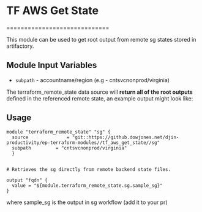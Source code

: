 # TF AWS Get State
=============================

This module can be used to get root output from remote sg states stored in artifactory.

Module Input Variables
----------------------

- `subpath` - accountname/region (e.g - cntsvcnonprod/virginia)

The terraform_remote_state data source will **return all of the root outputs** defined in the referenced remote state, an example output might look like:

Usage
--------

```
module "terraform_remote_state" "sg" {
  source              = "git::https://github.dowjones.net/djin-productivity/ep-terraform-modules//tf_aws_get_state//sg"
  subpath         = "cntsvcnonprod/virginia"
  }


# Retrieves the sg directly from remote backend state files.

output "fqdn" {
  value = "${module.terraform_remote_state.sg.sample_sg}"
}
```

where sample_sg is the output in sg workflow (add it to your pr)
